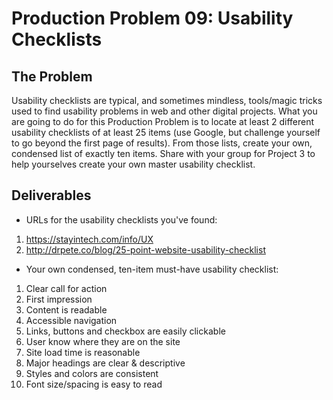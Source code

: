 # Production Problem 09: Usability Checklists

## The Problem

Usability checklists are typical, and sometimes mindless, tools/magic tricks used to find usability problems in web and other digital projects. What you are going to do for this Production Problem is to locate at least 2 different usability checklists of at least 25 items (use Google, but challenge yourself to go beyond the first page of results). From those lists, create your own, condensed list of exactly ten items. Share with your group for Project 3 to help yourselves create your own master usability checklist.

## Deliverables

* URLs for the usability checklists you've found:

1. https://stayintech.com/info/UX
2. http://drpete.co/blog/25-point-website-usability-checklist

* Your own condensed, ten-item must-have usability checklist:

1. Clear call for action
2. First impression
3. Content is readable
4. Accessible navigation
5. Links, buttons and checkbox are easily clickable
6. User know where they are on the site
7. Site load time is reasonable
8. Major headings are clear & descriptive
9. Styles and colors are consistent
10. Font size/spacing is easy to read
